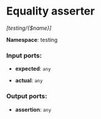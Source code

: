 # Equality asserter

_[testing/{$name}]_

__Namespace__: testing

### Input ports:

* __expected__: ` any `


* __actual__: ` any `

### Output ports:

* __assertion__: ` any `

